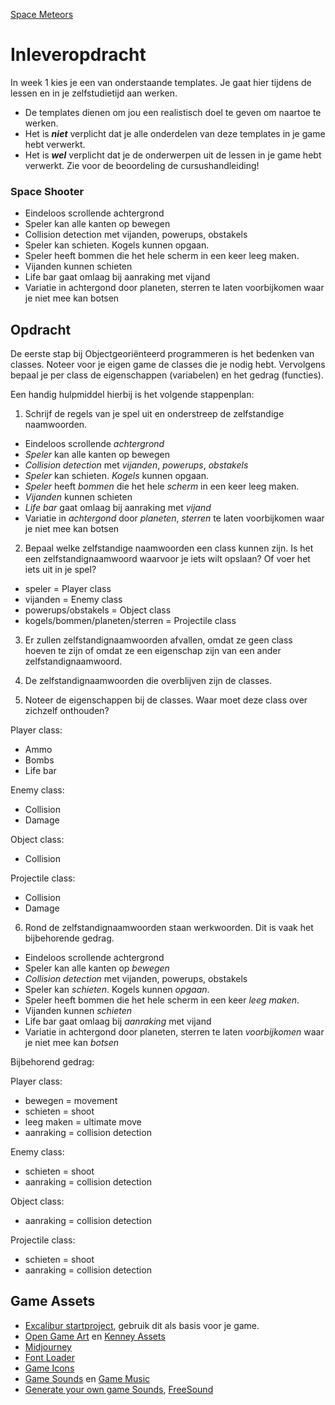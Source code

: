 [Space Meteors](http://curleyds.github.io/PRG04-2022-2023)

# Inleveropdracht

In week 1 kies je een van onderstaande templates. Je gaat hier tijdens de lessen en in je zelfstudietijd aan werken. 

- De templates dienen om jou een realistisch doel te geven om naartoe te werken.
- Het is ***niet*** verplicht dat je alle onderdelen van deze templates in je game hebt verwerkt.
- Het is ***wel*** verplicht dat je de onderwerpen uit de lessen in je game hebt verwerkt. Zie voor de beoordeling de cursushandleiding!

### Space Shooter
- Eindeloos scrollende achtergrond
- Speler kan alle kanten op bewegen
- Collision detection met vijanden, powerups, obstakels
- Speler kan schieten. Kogels kunnen opgaan.
- Speler heeft bommen die het hele scherm in een keer leeg maken.
- Vijanden kunnen schieten
- Life bar gaat omlaag bij aanraking met vijand
- Variatie in achtergond door planeten, sterren te laten voorbijkomen waar je niet mee kan botsen

## Opdracht 

De eerste stap bij Objectgeoriënteerd programmeren is het bedenken van classes. Noteer voor je eigen 
game de classes die je nodig hebt. Vervolgens bepaal je per class de eigenschappen (variabelen) en het gedrag (functies).

Een handig hulpmiddel hierbij is het volgende stappenplan:
1. Schrijf de regels van je spel uit en onderstreep de zelfstandige naamwoorden.

- Eindeloos scrollende *achtergrond*
- *Speler* kan alle kanten op bewegen
- *Collision detection* met *vijanden*, *powerups*, *obstakels*
- *Speler* kan schieten. *Kogels* kunnen opgaan.
- *Speler* heeft *bommen* die het hele *scherm* in een keer leeg maken.
- *Vijanden* kunnen schieten
- *Life bar* gaat omlaag bij aanraking met *vijand*
- Variatie in *achtergond* door *planeten*, *sterren* te laten voorbijkomen waar je niet mee kan botsen

2. Bepaal welke zelfstandige naamwoorden een class kunnen zijn. Is het een zelfstandignaamwoord waarvoor je iets wilt opslaan? Of voer het iets uit in je spel?

- speler = Player class
- vijanden = Enemy class
- powerups/obstakels = Object class
- kogels/bommen/planeten/sterren = Projectile class

3. Er zullen zelfstandignaamwoorden afvallen, omdat ze geen class hoeven te zijn of omdat ze een eigenschap zijn van een ander zelfstandignaamwoord.

4. De zelfstandignaamwoorden die overblijven zijn de classes.

5. Noteer de eigenschappen bij de classes. Waar moet deze class over zichzelf onthouden?

Player class:
- Ammo
- Bombs
- Life bar

Enemy class:
- Collision
- Damage

Object class:
- Collision

Projectile class:
- Collision
- Damage

6. Rond de zelfstandignaamwoorden staan werkwoorden. Dit is vaak het bijbehorende gedrag.

- Eindeloos scrollende achtergrond
- Speler kan alle kanten op *bewegen*
- *Collision detection* met vijanden, powerups, obstakels
- Speler kan *schieten*. Kogels kunnen *opgaan*.
- Speler heeft bommen die het hele scherm in een keer *leeg maken*.
- Vijanden kunnen *schieten*
- Life bar gaat omlaag bij *aanraking* met vijand
- Variatie in achtergond door planeten, sterren te laten *voorbijkomen* waar je niet mee kan *botsen*

Bijbehorend gedrag:

Player class:
- bewegen = movement
- schieten = shoot
- leeg maken = ultimate move
- aanraking = collision detection

Enemy class:
- schieten = shoot
- aanraking = collision detection

Object class:
- aanraking = collision detection

Projectile class:
- schieten = shoot
- aanraking = collision detection

## Game Assets

- [Excalibur startproject](https://github.com/HR-CMGT/prg4-startproject-2023), gebruik dit als basis voor je game.
- [Open Game Art](https://opengameart.org) en [Kenney Assets](https://www.kenney.nl/assets)
- [Midjourney](https://enchanting-trader-463.notion.site/Midjourney-AI-Guide-41eca43809dd4d8fa676e648436fc29c)
- [Font Loader](https://fontfaceobserver.com)
- [Game Icons](https://game-icons.net)
- [Game Sounds](https://www.zapsplat.com) en [Game Music](https://www.bensound.com)
- [Generate your own game Sounds](https://sfxr.me), [FreeSound](https://freesound.org)
